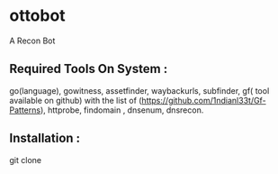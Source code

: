 # ottobot
A Recon Bot 

## Required Tools On System :
go(language), gowitness, assetfinder, waybackurls, subfinder, gf( tool available on github) with the list of (https://github.com/1ndianl33t/Gf-Patterns),  httprobe, findomain , dnsenum, dnsrecon.

## Installation :
git clone 
